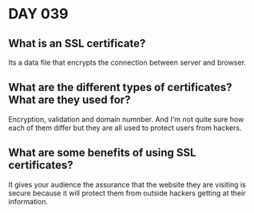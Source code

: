 # DAY 039

## What is an SSL certificate?

Its a data file that encrypts the connection between server and browser.

## What are the different types of certificates? What are they used for?

Encryption, validation and domain numnber. And I'm not quite sure how each of them differ but they are all used to protect users from hackers.

## What are some benefits of using SSL certificates?

It gives your audience the assurance that the website they are visiting is secure because it will protect them from outside hackers getting at their information.